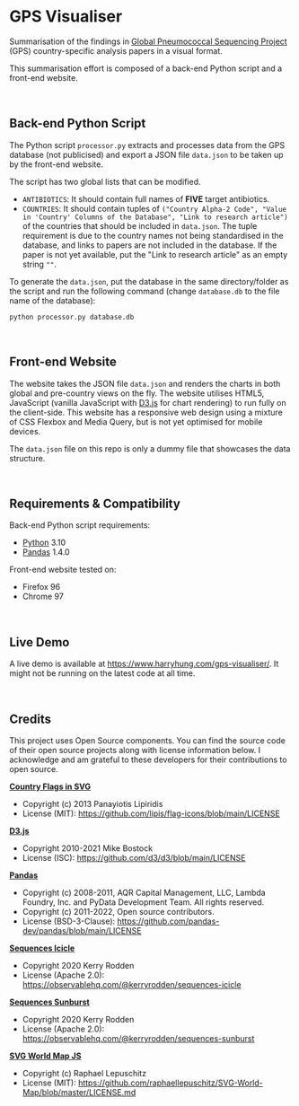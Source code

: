 # GPS Visualiser

Summarisation of the findings in [Global Pneumococcal Sequencing Project](https://www.pneumogen.net/gps/) (GPS) country-specific analysis papers in a visual format.

This summarisation effort is composed of a back-end Python script and a front-end website.

&nbsp;
## Back-end Python Script
The Python script `processor.py` extracts and processes data from the GPS database (not publicised) and export a JSON file `data.json` to be taken up by the front-end website.

The script has two global lists that can be modified.
- `ANTIBIOTICS`: It should contain full names of **FIVE** target antibiotics.
- `COUNTRIES`: It should contain tuples of `("Country Alpha-2 Code", "Value in 'Country' Columns of the Database", "Link to research article")` of the countries that should be included in `data.json`. The tuple requirement is due to the country names not being standardised in the database, and links to papers are not included in the database. If the paper is not yet available, put the "Link to research article" as an empty string `""`.

To generate the `data.json`,  put the database in the same directory/folder as the script and run the following command (change `database.db` to the file name of the database):
```
python processor.py database.db
```

&nbsp;
## Front-end Website
The website takes the JSON file `data.json` and renders the charts in both global and pre-country views on the fly. The website utilises HTML5, JavaScript (vanilla JavaScript with [D3.js](https://d3js.org/) for chart rendering) to run fully on the client-side. This website has a responsive web design using a mixture of CSS Flexbox and Media Query, but is not yet optimised for mobile devices.

The `data.json` file on this repo is only a dummy file that showcases the data structure.

&nbsp;
## Requirements & Compatibility
Back-end Python script requirements:
- [Python](https://www.python.org/) 3.10
- [Pandas](https://pandas.pydata.org/) 1.4.0

Front-end website tested on:
- Firefox 96
- Chrome 97

&nbsp;
## Live Demo
A live demo is available at https://www.harryhung.com/gps-visualiser/. It might not be running on the latest code at all time. 

&nbsp;
## Credits
This project uses Open Source components. You can find the source code of their open source projects along with license information below. I acknowledge and am grateful to these developers for their contributions to open source.

[**Country Flags in SVG**](https://flagicons.lipis.dev/)
- Copyright (c) 2013 Panayiotis Lipiridis
- License (MIT): https://github.com/lipis/flag-icons/blob/main/LICENSE

[**D3.js**](https://d3js.org/)
- Copyright 2010-2021 Mike Bostock
- License (ISC): https://github.com/d3/d3/blob/main/LICENSE

[**Pandas**](https://pandas.pydata.org/)
- Copyright (c) 2008-2011, AQR Capital Management, LLC, Lambda Foundry, Inc. and PyData Development Team. All rights reserved.
- Copyright (c) 2011-2022, Open source contributors.
- License (BSD-3-Clause): https://github.com/pandas-dev/pandas/blob/main/LICENSE

[**Sequences Icicle**](https://observablehq.com/@kerryrodden/sequences-icicle)
- Copyright 2020 Kerry Rodden
- License (Apache 2.0): https://observablehq.com/@kerryrodden/sequences-icicle

[**Sequences Sunburst**](https://observablehq.com/@kerryrodden/sequences-sunburst)
- Copyright 2020 Kerry Rodden
- License (Apache 2.0): https://observablehq.com/@kerryrodden/sequences-sunburst

[**SVG World Map JS**](https://github.com/raphaellepuschitz/SVG-World-Map)
- Copyright (c) Raphael Lepuschitz
- License (MIT): https://github.com/raphaellepuschitz/SVG-World-Map/blob/master/LICENSE.md